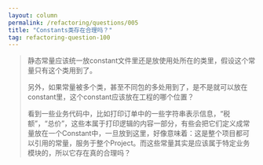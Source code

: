 ```yaml
---
layout: column
permalink: /refactoring/questions/005
title: "Constants类存在合理吗？"
tag: refactoring-question-100
---
```


> 静态常量应该统一放constant文件里还是放使用处所在的类里，假设这个常量只有这个类用到了。
>
>
>另外，如果常量被多个类，甚至不同包的多处用到了，是不是就可以放在constant里，这个constant应该放在工程的哪个位置？
>
>
>看到一些业务代码中，比如打印订单中的一些字符串表示信息，“税额”，“总价”，这些本属于打印逻辑的内容一部分，有些会把它们定义成常量放在一个Constant中，一旦放到这里，好像意味着：这是整个项目都可以引用的常量，服务于整个Project。而这些常量其实是应该属于特定业务模块的，所以它存在真的合理吗？
